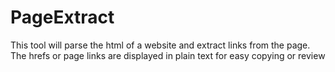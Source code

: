# PageExtract
This tool will parse the html of a website and extract links from the page. The hrefs or page links are displayed in plain text for easy copying or review
